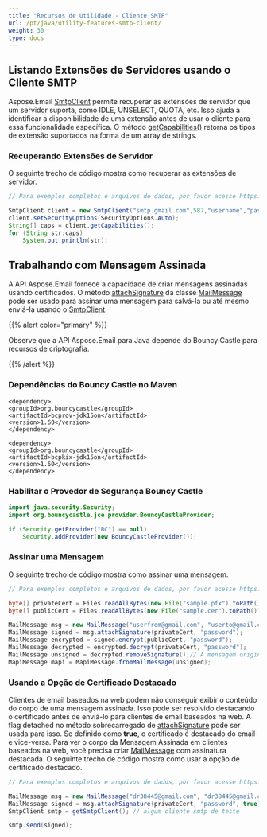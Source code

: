 ```yaml
---
title: "Recursos de Utilidade - Cliente SMTP"
url: /pt/java/utility-features-smtp-client/
weight: 30
type: docs
---
```



## **Listando Extensões de Servidores usando o Cliente SMTP**

Aspose.Email [SmtpClient](https://reference.aspose.com/email/java/com.aspose.email/smtpclient/) permite recuperar as extensões de servidor que um servidor suporta, como IDLE, UNSELECT, QUOTA, etc. Isso ajuda a identificar a disponibilidade de uma extensão antes de usar o cliente para essa funcionalidade específica. O método [getCapabilities()](https://reference.aspose.com/email/java/com.aspose.email/smtpclient/#getCapabilities--) retorna os tipos de extensão suportados na forma de um array de strings.

### **Recuperando Extensões de Servidor**

O seguinte trecho de código mostra como recuperar as extensões de servidor.

~~~Java
// Para exemplos completos e arquivos de dados, por favor acesse https://github.com/aspose-email/Aspose.Email-for-Java

SmtpClient client = new SmtpClient("smtp.gmail.com",587,"username","password");
client.setSecurityOptions(SecurityOptions.Auto);
String[] caps = client.getCapabilities();
for (String str:caps)
	System.out.println(str);
~~~

## **Trabalhando com Mensagem Assinada**

A API Aspose.Email fornece a capacidade de criar mensagens assinadas usando certificados. O método [attachSignature](https://reference.aspose.com/email/java/com.aspose.email/mailmessage/#attachSignature-com.aspose.ms.System.Security.Cryptography.X509Certificates.X509Certificate2-) da classe [MailMessage](https://reference.aspose.com/email/java/com.aspose.email/mailmessage/) pode ser usado para assinar uma mensagem para salvá-la ou até mesmo enviá-la usando o [SmtpClient](https://reference.aspose.com/email/java/com.aspose.email/smtpclient/).

{{% alert color="primary" %}} 

Observe que a API Aspose.Email para Java depende do Bouncy Castle para recursos de criptografia.

{{% /alert %}} 

### **Dependências do Bouncy Castle no Maven**

~~~
<dependency>
<groupId>org.bouncycastle</groupId>
<artifactId>bcprov-jdk15on</artifactId>
<version>1.60</version>
</dependency>

<dependency>
<groupId>org.bouncycastle</groupId>
<artifactId>bcpkix-jdk15on</artifactId>
<version>1.60</version>
</dependency>
~~~

### **Habilitar o Provedor de Segurança Bouncy Castle**

~~~java
import java.security.Security;
import org.bouncycastle.jce.provider.BouncyCastleProvider;

if (Security.getProvider("BC") == null)
    Security.addProvider(new BouncyCastleProvider());
~~~

### **Assinar uma Mensagem**

O seguinte trecho de código mostra como assinar uma mensagem.

~~~Java
// Para exemplos completos e arquivos de dados, por favor acesse https://github.com/aspose-email/Aspose.Email-for-Java

byte[] privateCert = Files.readAllBytes(new File("sample.pfx").toPath());
byte[] publicCert = Files.readAllBytes(new File("sample.cer").toPath());

MailMessage msg = new MailMessage("userfrom@gmail.com", "userto@gmail.com", "Mensagem assinada apenas", "Corpo de teste da mensagem assinada");
MailMessage signed = msg.attachSignature(privateCert, "password");
MailMessage encrypted = signed.encrypt(publicCert, "password");
MailMessage decrypted = encrypted.decrypt(privateCert, "password");
MailMessage unsigned = decrypted.removeSignature();// A mensagem original com o corpo correto
MapiMessage mapi = MapiMessage.fromMailMessage(unsigned);
~~~

### **Usando a Opção de Certificado Destacado**

Clientes de email baseados na web podem não conseguir exibir o conteúdo do corpo de uma mensagem assinada. Isso pode ser resolvido destacando o certificado antes de enviá-lo para clientes de email baseados na web. A flag detached no método sobrecarregado de [attachSignature](https://reference.aspose.com/email/java/com.aspose.email/mailmessage/#attachSignature-com.aspose.ms.System.Security.Cryptography.X509Certificates.X509Certificate2-) pode ser usada para isso. Se definido como **true**, o certificado é destacado do email e vice-versa. Para ver o corpo da Mensagem Assinada em clientes baseados na web, você precisa criar [MailMessage](https://reference.aspose.com/email/java/com.aspose.email/mailmessage/) com assinatura destacada. O seguinte trecho de código mostra como usar a opção de certificado destacado.

~~~Java
// Para exemplos completos e arquivos de dados, por favor acesse https://github.com/aspose-email/Aspose.Email-for-Java

MailMessage msg = new MailMessage("dr38445@gmail.com", "dr38445@gmail.com", "assunto:Mensagem assinada apenas por AE", "corpo:Corpo de teste da mensagem assinada por AE");
MailMessage signed = msg.attachSignature(privateCert, "password", true);
SmtpClient smtp = getSmtpClient(); // algum cliente smtp de teste

smtp.send(signed);
~~~